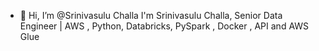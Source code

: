 - 👋 Hi, I’m @Srinivasulu Challa
I'm Srinivasulu Challa, Senior Data Engineer | AWS , Python, Databricks, PySpark , Docker , API and AWS Glue 
